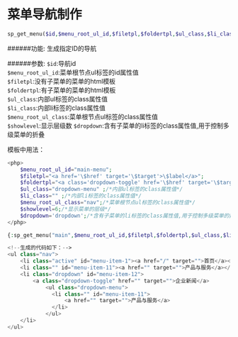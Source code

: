 # 菜单导航制作

```php
sp_get_menu($id,$menu_root_ul_id,$filetpl,$foldertpl,$ul_class,$li_class,$menu_root_ul_class,$showlevel,$dropdown)
```

######功能:
生成指定ID的导航

######参数:
`$id`:导航id  
`$menu_root_ul_id`:菜单根节点ul标签的id属性值  
`$filetpl`:没有子菜单的菜单的html模板  
`$foldertpl`:有子菜单的菜单的html模板  
`$ul_class`:内部ul标签的class属性值  
`$li_class`:内部li标签的class属性值  
`$menu_root_ul_class`:菜单根节点ul标签的class属性值  
`$showlevel`:显示层级数
`$dropdown`:含有子菜单的li标签的class属性值,用于控制多级菜单的折叠


模板中用法：

```php
<php>
    $menu_root_ul_id="main-menu";
    $filetpl="<a href='\$href' target='\$target'>\$label</a>";
    $foldertpl="<a class='dropdown-toggle' href='\$href' target='\$target'>\$label</a>";
    $ul_class="dropdown-menu" ;/*内部ul标签的class属性值*/
    $li_class="" ;/*内部li标签的class属性值*/
    $menu_root_ul_class="nav";/*菜单根节点ul标签的class属性值*/
    $showlevel=6;/*显示菜单的层级*/
    $dropdown='dropdown';/*含有子菜单的li标签的class属性值,用于控制多级菜单的折叠*/
</php>

{:sp_get_menu("main",$menu_root_ul_id,$filetpl,$foldertpl,$ul_class,$li_class,$menu_root_ul_class,$showlevel,$dropdown)}
```

```php
<!--生成的代码如下：-->
<ul class="nav">
	<li class="active" id="menu-item-1"><a href="/" target="">首页</a></li>
	<li class="" id="menu-item-11"><a href="" target="">产品与服务</a></li>
	<li class="dropdown" id="menu-item-12">
	    <a class="dropdown-toggle" href="" target="">企业新闻</a>
            <ul class="dropdown-menu">
              <li class="" id="menu-item-11">
                  <a href="" target="">产品与服务</a>
              </li>
            </ul>
	</li>
</ul>
```
